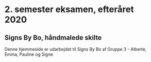 # 2. semester eksamen, efteråret 2020 

## Signs By Bo, håndmalede skilte

Denne hjemmeside er udarbejdet til Signs By Bo af Gruppe 3 - Alberte, Emma, Pauline og Signe 
